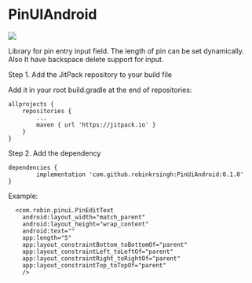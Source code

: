 # PinUIAndroid
[![](https://jitpack.io/v/robinkrsingh/PinUiAndroid.svg)](https://jitpack.io/#robinkrsingh/PinUiAndroid)

Library for pin entry input field. The length of pin can be set dynamically. Also It have backspace delete support for input.


Step 1. Add the JitPack repository to your build file

Add it in your root build.gradle at the end of repositories:

	allprojects {
		repositories {
			...
			maven { url 'https://jitpack.io' }
		}
	}
  
Step 2. Add the dependency

	dependencies {
	        implementation 'com.github.robinkrsingh:PinUiAndroid:0.1.0'
	}
  
  Example:
  
    
      <com.robin.pinui.PinEditText
        android:layout_width="match_parent"
        android:layout_height="wrap_content"
        android:text=""
        app:length="5"
        app:layout_constraintBottom_toBottomOf="parent"
        app:layout_constraintLeft_toLeftOf="parent"
        app:layout_constraintRight_toRightOf="parent"
        app:layout_constraintTop_toTopOf="parent" 
        />
        
